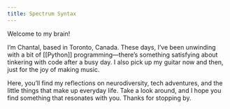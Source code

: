 ```yaml
---
title: Spectrum Syntax
---
```

Welcome to my brain!

I’m Chantal, based in Toronto, Canada. These days, I’ve been unwinding with a bit of [[Python]] programming—there’s something satisfying about tinkering with code after a busy day. I also pick up my guitar now and then, just for the joy of making music.

Here, you’ll find my reflections on neurodiversity, tech adventures, and the little things that make up everyday life. Take a look around, and I hope you find something that resonates with you. Thanks for stopping by.